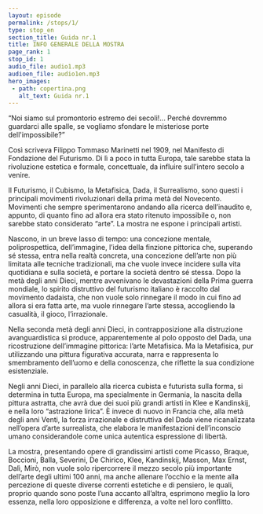 ```yaml
---
layout: episode
permalink: /stops/1/
type: stop_en
section_title: Guida nr.1
title: INFO GENERALE DELLA MOSTRA
page_rank: 1
stop_id: 1
audio_file: audio1.mp3
audioen_file: audio1en.mp3
hero_images:
 - path: copertina.png
   alt_text: Guida nr.1
---
```


“Noi siamo sul promontorio estremo dei secoli!... Perché dovremmo guardarci alle spalle, se vogliamo sfondare le misteriose porte dell'impossibile?”

Così scriveva Filippo Tommaso Marinetti nel 1909, nel Manifesto di Fondazione del Futurismo. Di lì a poco in tutta Europa, tale sarebbe stata la rivoluzione estetica e formale, concettuale, da influire sull’intero secolo a venire.

Il Futurismo, il Cubismo, la Metafisica, Dada, il Surrealismo, sono questi i principali movimenti rivoluzionari della prima metà del Novecento. Movimenti che sempre sperimentarono andando alla ricerca dell’inaudito e, appunto, di quanto fino ad allora era stato ritenuto impossibile o, non sarebbe stato considerato “arte”. La mostra ne espone i principali artisti.

Nascono, in un breve lasso di tempo: una concezione mentale, poliprospettica, dell’immagine, l’idea della finzione pittorica che, superando sé stessa, entra nella realtà concreta, una concezione dell’arte non più limitata alle tecniche tradizionali, ma che vuole invece incidere sulla vita quotidiana e sulla società, e portare la società dentro sé stessa. Dopo la metà degli anni Dieci, mentre avvenivano le devastazioni della Prima guerra mondiale, lo spirito distruttivo del futurismo italiano è raccolto dal movimento dadaista, che non vuole solo rinnegare il modo in cui fino ad allora si era fatta arte, ma vuole rinnegare l’arte stessa, accogliendo la casualità, il gioco, l’irrazionale.

Nella seconda metà degli anni Dieci, in contrapposizione alla distruzione avanguardistica si produce, apparentemente al polo opposto del Dada, una ricostruzione dell’immagine pittorica: l’arte Metafisica. Ma la Metafisica, pur utilizzando una pittura figurativa accurata, narra e rappresenta lo smembramento dell’uomo e della conoscenza, che riflette la sua condizione esistenziale.

Negli anni Dieci, in parallelo alla ricerca cubista e futurista sulla forma, si determina in tutta Europa, ma specialmente in Germania, la nascita della pittura astratta, che avrà due dei suoi più grandi artisti in Klee e Kandinskij, e nella loro “astrazione lirica”. È invece di nuovo in Francia che, alla metà degli anni Venti, la forza irrazionale e distruttiva del Dada viene ricanalizzata nell’opera d’arte surrealista, che elabora le manifestazioni dell’inconscio umano considerandole come unica autentica espressione di libertà.

La mostra, presentando opere di grandissimi artisti come Picasso, Braque, Boccioni, Balla, Severini, De Chirico, Klee, Kandinskij, Masson, Max Ernst, Dalì, Mirò, non vuole solo ripercorrere il mezzo secolo più importante dell’arte degli ultimi 100 anni, ma anche allenare l’occhio e la mente alla percezione di queste diverse correnti estetiche e di pensiero, le quali, proprio quando sono poste l’una accanto all’altra, esprimono meglio la loro essenza, nella loro opposizione e differenza, a volte nel loro conflitto. 